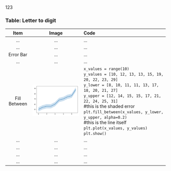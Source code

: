 123

### Table: Letter to digit
|Item|Image|Code|
|:-:|:--:|:-|
|...|...|...|
|...|...|...|
|Error Bar|...|...|
|...|...|...|
|Fill Between|![Fill_Between](https://github.com/TsaiJeff1209/Python-Notebook/blob/master/.Package%20Matplotlib/fill_between.png)|`x_values = range(10)`<br>`y_values = [10, 12, 13, 13, 15, 19, 20, 22, 23, 29]`<br>`y_lower = [8, 10, 11, 11, 13, 17, 18, 20, 21, 27]`<br>`y_upper = [12, 14, 15, 15, 17, 21, 22, 24, 25, 31]`<br>#this is the shaded error<br>`plt.fill_between(x_values, y_lower, y_upper, alpha=0.2)`<br>#this is the line itself<br>`plt.plot(x_values, y_values)`<br>`plt.show()`|
|...|...|...|
|...|...|...|
|...|...|...|
|...|...|...|

